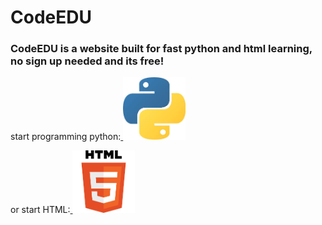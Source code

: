 # CodeEDU
<html>
  <h3>CodeEDU is a website built for fast python and html learning, no sign up needed and its free!</h3>
</html>
<html>
<body>

<p>
start programming python:<a href="https://www.w3schools.com">
<img border="0" alt="W3Schools" src="pythonimage.jpg" width="100" height="100">
</a>
</p>

</body>
</html>
<html>
<body>

<p>
                  or start HTML:<a href="https://www.w3schools.com">
<img border="0" alt="W3Schools" src="htmlimage.png" width="100" height="100">
</a>
</p>

</body>
</html>
